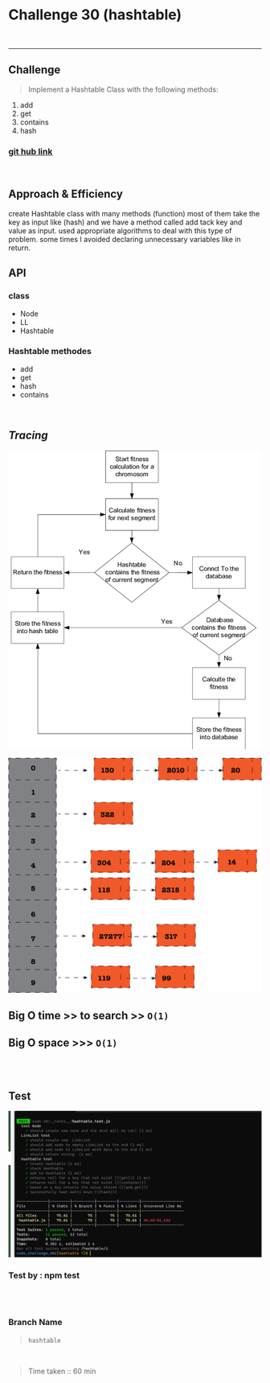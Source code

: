 # Challenge 30 (hashtable)

<br>
<hr>

## Challenge

> Implement a Hashtable Class with the following methods:

1. add
2. get
3. contains
4. hash

### [git hub link](https://github.com/mr-atta/code_challenge_401/tree/main/code.30)

<br>

## Approach & Efficiency

create Hashtable class with many methods (function) most of them take the key as input like (hash) and we have a method called add tack key and value as input.
used appropriate algorithms to deal with this type of problem.
some times I avoided declaring unnecessary variables like in return.

## API

### class

- Node
- LL
- Hashtable

### Hashtable methodes

- add
- get
- hash
- contains

<br>

<!-- ## whitbord

![whitbord]() -->

<!-- ![pseudocode]() -->

## **_Tracing_**

![tracing](./img/Flow-chart-of-Database-Hash-table-configuration-process.png)

![tracing](./img/fe127c03-663f-4ded-bc70-7c4aa02f5cb6.png)

## **Big O time** >> to search >> `O(1)`

## **Big O space** >>> `O(1)`

<br>
<br>

## Test

![test](./img/Code-30.PNG)

### Test by : npm test

<br>
<br>

### Branch Name

> `hashtable`

<br>

> Time taken :: 60 min
